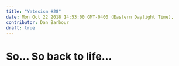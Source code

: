 ```yaml
---
title: "Yatesism #28"
date: Mon Oct 22 2018 14:53:00 GMT-0400 (Eastern Daylight Time),
contributor: Dan Barbour
draft: true
---
```

# So... So back to life...
